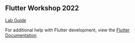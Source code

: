## Flutter Workshop 2022

[Lab Guide](https://docs.google.com/document/d/1oVb0Jjfn4hS9H-b79katrTdg1R4TfFa7KV1IOCQzjBo/edit?usp=sharing)

For additional help with Flutter development, view the [Flutter Documentation](https://docs.flutter.dev/)
